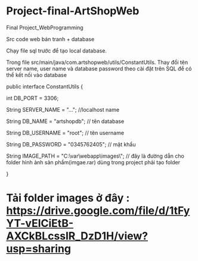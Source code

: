 # Project-final-ArtShopWeb

Final Project_WebProgramming

Src code web bán tranh + database
 
Chạy file sql trước để tạo local database.

Trong file src/main/java/com.artshopweb/utils/ConstantUtils.
    Thay đổi tên server name, user name và database password theo cài đặt trên SQL để có thể kết nối vào database

 public interface ConstantUtils {

   int DB_PORT = 3306;

   String SERVER_NAME = "...";  //localhost name

   String DB_NAME = "artshopdb"; // tên database

   String DB_USERNAME = "root"; // tên username

   String DB_PASSWORD = "0345762405"; // mật khẩu

   String IMAGE_PATH = "C:\\var\\webapp\\images\\"; // đây là đường dẫn cho folder hình ảnh sản phẩm(imgae.rar) dùng trong project phải tạo folder 

}

# Tải folder images ở đây : https://drive.google.com/file/d/1tFyYT-vEICiEtB-AXCkBLcsslR_DzD1H/view?usp=sharing
